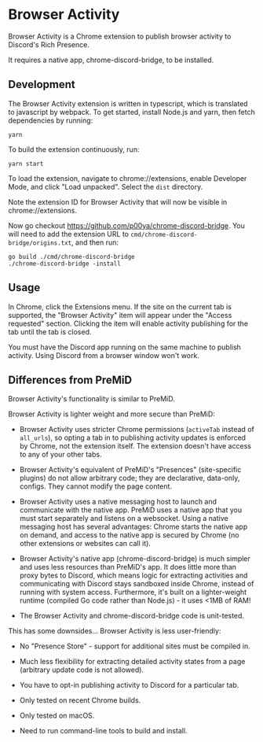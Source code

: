# Browser Activity

Browser Activity is a Chrome extension to publish browser activity to Discord's Rich Presence.

It requires a native app, chrome-discord-bridge, to be installed.

## Development

The Browser Activity extension is written in typescript, which is translated to javascript by webpack.  To get started, install Node.js and yarn, then fetch dependencies by running:

```
yarn
```

To build the extension continuously, run:

```
yarn start
```

To load the extension, navigate to chrome://extensions, enable Developer Mode, and click "Load unpacked".  Select the `dist` directory.

Note the extension ID for Browser Activity that will now be visible in chrome://extensions.

Now go checkout https://github.com/p00ya/chrome-discord-bridge.  You will need to add the extension URL to `cmd/chrome-discord-bridge/origins.txt`, and then run:

```
go build ./cmd/chrome-discord-bridge
./chrome-discord-bridge -install
```

## Usage

In Chrome, click the Extensions menu.  If the site on the current tab is supported, the "Browser Activity" item will appear under the "Access requested" section.  Clicking the item will enable activity publishing for the tab until the tab is closed.

You must have the Discord app running on the same machine to publish activity.  Using Discord from a browser window won't work.

## Differences from PreMiD

Browser Activity's functionality is similar to PreMiD.

Browser Activity is lighter weight and more secure than PreMiD:

 -  Browser Activity uses stricter Chrome permissions (`activeTab` instead of `all_urls`), so opting a tab in to publishing activity updates is enforced by Chrome, not the extension itself.  The extension doesn't have access to any of your other tabs.

 -  Browser Activity's equivalent of PreMiD's "Presences" (site-specific plugins) do not allow arbitrary code; they are declarative, data-only, configs.  They cannot modify the page content.

 -  Browser Activity uses a native messaging host to launch and communicate with the native app.  PreMiD uses a native app that you must start separately and listens on a websocket.  Using a native messaging host has several advantages: Chrome starts the native app on demand, and access to the native app is secured by Chrome (no other extensions or websites can call it).

 -  Browser Activity's native app (chrome-discord-bridge) is much simpler and uses less resources than PreMiD's app.  It does little more than proxy bytes to Discord, which means logic for extracting activities and communicating with Discord stays sandboxed inside Chrome, instead of running with system access.  Furthermore, it's built on a lighter-weight runtime (compiled Go code rather than Node.js) - it uses <1MB of RAM!

 -  The Browser Activity and chrome-discord-bridge code is unit-tested.

This has some downsides...  Browser Activity is less user-friendly:

 -  No "Presence Store" - support for additional sites must be compiled in.

 -  Much less flexibility for extracting detailed activity states from a page (arbitrary update code is not allowed).

 -  You have to opt-in publishing activity to Discord for a particular tab.

 -  Only tested on recent Chrome builds.

 -  Only tested on macOS.

 -  Need to run command-line tools to build and install.
